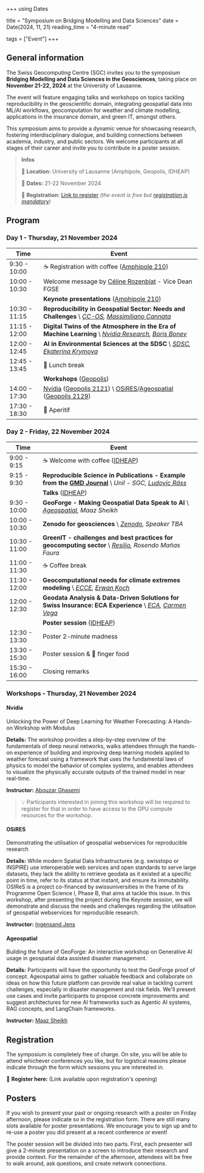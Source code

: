 +++
using Dates

title = "Symposium on Bridging Modelling and Data Sciences"
date = Date(2024, 11, 21)
reading_time = "4-minute read"

tags = ["Event"]
+++

## General information

The Swiss Geocomputing Centre (SGC) invites you to the symposium **Bridging Modelling and Data Sciences in the Geosciences**, taking place on **November 21-22, 2024** at the University of Lausanne.

The event will feature engaging talks and workshops on topics tackling reproducibility in the geoscientific domain, integrating geospatial data into ML/AI workflows, geocomputation for weather and climate modelling, applications in the insurance domain, and green IT, amongst others.

This symposium aims to provide a dynamic venue for showcasing research, fostering interdisciplinary dialogue, and building connections between academia, industry, and public sectors. We welcome participants at all stages of their career and invite you to contribute in a poster session.

> **Infos**
>
> :mag_right: **Location:** University of Lausanne (Amphipole, Geopolis, IDHEAP)
>
> 📅 **Dates:** 21-22 November 2024
>
> :memo: **Registration:** [Link to register](#registration) _(the event is free but [registration is mandatory](#registration))_


## Program

### Day 1 - Thursday, 21 November 2024

| **Time**         | **Event**                                                 |
| ---------------- | --------------------------------------------------------- |
| 9:30 - 10:00     | :coffee: Registration with coffee ([Amphipole 210](https://planete.unil.ch/?local=POL-210))         |
| 10:00 - 10:30    | Welcome message by [Céline Rozenblat](https://applicationspub.unil.ch/interpub/noauth/php/Un/UnPers.php?PerNum=1048878&LanCode=37) - Vice Dean FGSE |
|                  |  **Keynote presentations** ([Amphipole 210](https://planete.unil.ch/?local=POL-210)) |
| 10:30 - 11:15    | **Reproducibility in Geospatial Sector: Needs and Challenges** \\ _[CC-OS](https://www.supsi.ch/en/cc-os), [Massimiliano Cannata](https://www.supsi.ch/massimiliano-cannata)_ |
| 11:15 - 12:00    | **Digital Twins of the Atmosphere in the Era of Machine Learning** \\ _[Nvidia Research](https://www.nvidia.com/en-us/), [Boris Bonev](https://research.nvidia.com/person/boris-bonev)_ |
| 12:00 - 12:45    | **AI in Environmental Sciences at the SDSC** \\ _[SDSC](https://www.datascience.ch/), [Ekaterina Krymova](https://www.datascience.ch/people/ekaterina-krymova)_ |
| 12:45 - 13:45    | :spaghetti: Lunch break                                      |
|                  |  **Workshops** ([Geopolis](https://planete.unil.ch/?batiment=GEO)) |
| 14:00 - 17:30    | [Nvidia](#nvidia) ([Geopolis 2121](https://planete.unil.ch/?local=GEO-2121)) \\ [OSiRES](#osires)/[Ageospatial](#ageospatial) ([Geopolis 2129](https://planete.unil.ch/?local=GEO-2129)) |
| 17:30 - 18:30    | :beer: Aperitif                                          |


### Day 2 - Friday, 22 November 2024

| **Time**         | **Event**                                                 |
| ---------------- | --------------------------------------------------------- |
| 9:00 - 9:15      | :coffee: Welcome with coffee  ([IDHEAP](https://planete.unil.ch/?batiment=IDP))                    |
| 9:15 - 9:30      | **Reproducible Science in Publications - Example from the [GMD Journal](https://www.geoscientific-model-development.net/)** \\ _Unil - SGC, [Ludovic Räss](https://github.com/luraess)_ |
|                  |  **Talks** ([IDHEAP](https://planete.unil.ch/?batiment=IDP)) |
| 9:30 - 10:00     | **GeoForge - Making Geospatial Data Speak to AI** \\ _[Ageospatial](https://www.ageospatial.com/), Maaz Sheikh_ |
| 10:00 - 10:30    | **Zenodo for geosciences** \\ _[Zenodo](https://zenodo.org/), Speaker TBA_ |
| 10:30 - 11:00    | **GreenIT - challenges and best practices for geocomputing sector** \\ _[Resilio](https://www.resilio.com/), Rosendo Mañas Faura_ |
| 11:00 - 11:30    | :coffee: Coffee break                                     |
| 11:30 - 12:00    | **Geocomputational needs for climate extremes modeling** \\ _[ECCE](https://applicationspub.unil.ch/interpub/noauth/php/Un/UnUnite.php?UnId=394&LanCode=8), [Erwan Koch](https://applicationspub.unil.ch/interpub/noauth/php/Un/UnPers.php?PerNum=1263941&LanCode=8)_ |
| 12:00 - 12:30    | **Geodata Analysis & Data-Driven Solutions for Swiss Insurance: ECA Experience** \\ _[ECA](https://www.eca-vaud.ch/), [Carmen Vega](https://ch.linkedin.com/in/carmen-vega-orozco-a681b424)_ |
|                  |  **Poster session** ([IDHEAP](https://planete.unil.ch/?batiment=IDP)) |
| 12:30 - 13:30    | Poster 2-minute madness                                   |
| 13:30 - 15:30    | Poster session & :hamburger: finger food                  |
| 15:30 - 16:00    | Closing remarks                                           |

### Workshops - Thursday, 21 November 2024

#### Nvidia
Unlocking the Power of Deep Learning for Weather Forecasting: A Hands-on Workshop with Modulus

**Details:** The workshop provides a step-by-step overview of the fundamentals of deep neural networks, walks attendees through the hands-on experience of building and improving deep learning models applied to weather forecast using a framework that uses the fundamental laws of physics to model the behavior of complex systems, and enables attendees to visualize the physically accurate outputs of the trained model in near real-time.

**Instructor:** [Abouzar Ghasemi]()

> :bulb: Participants interested in joining this workshop will be required to register for that in order to have access to the GPU compute resources for the workshop.

#### OSiRES
Demonstrating the utilisation of geospatial webservices for reproducible research

**Details:** While modern Spatial Data Infrastructures (e.g. swisstopo or INSPIRE) use interoperable web services and open standards to serve large datasets, they lack the ability to retrieve geodata as it existed at a specific point in time, refer to its status at that instant, and ensure its immutability.
OSIReS is a project co-financed by swissuniversities in the frame of its Programme Open Science I, Phase B, that aims at tackle this issue. In this
workshop, after presenting the project during the Keynote session, we will demonstrate and discuss the needs and challenges regarding the utilisation of geospatial webservices for reproducible research.

**Instructor:** [Ingensand Jens](https://people.hes-so.ch/de/profile/2912116448-jens-ingensand)

#### Ageospatial
Building the future of GeoForge: An interactive workshop on Generative AI usage in geospatial data assisted disaster management.

**Details:** Participants will have the opportunity to test the GeoForge proof of concept. Ageospatial aims to gather valuable feedback and collaborate on ideas on how this future platform can provide real value in tackling current challenges, especially in disaster management and risk fields. We'll present use cases and invite participants to propose concrete improvements and suggest architectures for new AI frameworks such as Agentic AI systems, RAG concepts, and LangChain frameworks.

**Instructor:** [Maaz Sheikh](https://www.linkedin.com/in/maaz-sheikh99/)

## Registration

The symposium is completely free of charge. On site, you will be able to attend whichever conferences
you like, but for logistical reasons please indicate through the form which sessions you are interested in.

:memo: **Register here:** (Link available upon registration's opening)

## Posters

If you wish to present your past or ongoing research with a poster on Friday afternoon, please indicate so in the registration form. There are still many slots available for poster presentations. We encourage you to sign up and to re-use a poster you did present at a recent conference or event!

The poster session will be divided into two parts. First, each presenter will give a 2-minute presentation on a screen to introduce their research and provide context. For the remainder of the afternoon, attendees will be free to walk around, ask questions, and create network connections.
